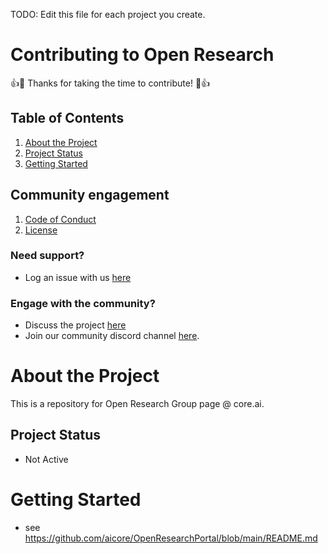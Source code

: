 TODO: Edit this file for each project you create.
# Contributing to Open Research
:+1::tada: Thanks for taking the time to contribute! :tada::+1:
## Table of Contents
1. [About the Project](#about-the-project)
1. [Project Status](#project-status)
1. [Getting Started](#getting-started)

## Community engagement
1. [Code of Conduct](https://github.com/aicore/OpenResearchPortal/blob/main/CODE_OF_CONDUCT.md)
1. [License](https://github.com/aicore/OpenResearchPortal/blob/main/LICENSE)
### Need support?
  * Log an issue with us [here](https://github.com/aicore/OpenResearchPortal/issues/new/choose)
### Engage with the community?    
  * Discuss the project [here](https://github.com/aicore/OpenResearchPortal/discussions)
  * Join our community discord channel [here](https://discord.gg/d3vr5bG57r).

# About the Project
This is a repository for Open Research Group page @ core.ai.

## Project Status
* Not Active

# Getting Started
* see https://github.com/aicore/OpenResearchPortal/blob/main/README.md
